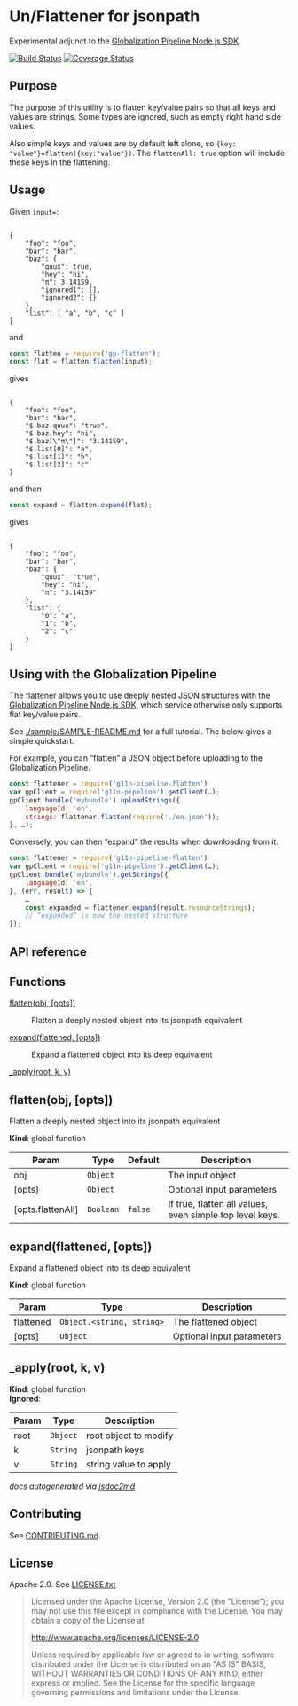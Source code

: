 Un/Flattener for jsonpath
=========================

Experimental adjunct to the
[Globalization Pipeline Node.js SDK](https://github.com/IBM-Bluemix/gp-js-client).

[![Build Status](https://travis-ci.org/srl295/gp-js-flatten.svg?branch=master)](https://travis-ci.org/srl295/gp-js-flatten)
[![Coverage Status](https://coveralls.io/repos/github/srl295/gp-js-flatten/badge.svg)](https://coveralls.io/github/srl295/gp-js-flatten)

Purpose
-------

The purpose of this utility is to flatten key/value pairs so that all keys and values are strings. Some types are ignored, such as empty right hand side values.

Also simple keys and values are by default left alone, so `{key: "value"}=flatten({key:"value"})`.
The `flattenAll: true` option will include these keys in the flattening.

Usage
-----

Given `input=`:

<code>
{
    &quot;foo&quot;: &quot;foo&quot;,
    &quot;bar&quot;: &quot;bar&quot;,
    &quot;baz&quot;: {
        &quot;quux&quot;: true,
        &quot;hey&quot;: &quot;hi&quot;,
        &quot;π&quot;: 3.14159,
        &quot;ignored1&quot;: [],
        &quot;ignored2&quot;: {}
    },
    &quot;list&quot;: [ &quot;a&quot;, &quot;b&quot;, &quot;c&quot; ]
}
</code>

and

```js
const flatten = require('gp-flatten');
const flat = flatten.flatten(input);
```

gives

<code>
{
    &quot;foo&quot;: &quot;foo&quot;,
    &quot;bar&quot;: &quot;bar&quot;,
    &quot;$.baz.quux&quot;: &quot;true&quot;,
    &quot;$.baz.hey&quot;: &quot;hi&quot;,
    &quot;$.baz[\&quot;π\&quot;]&quot;: &quot;3.14159&quot;,
    &quot;$.list[0]&quot;: &quot;a&quot;,
    &quot;$.list[1]&quot;: &quot;b&quot;,
    &quot;$.list[2]&quot;: &quot;c&quot;
}
</code>

and then

```js
const expand = flatten.expand(flat);
```

gives


<code>
{
    &quot;foo&quot;: &quot;foo&quot;,
    &quot;bar&quot;: &quot;bar&quot;,
    &quot;baz&quot;: {
        &quot;quux&quot;: &quot;true&quot;,
        &quot;hey&quot;: &quot;hi&quot;,
        &quot;π&quot;: &quot;3.14159&quot;
    },
    &quot;list&quot;: {
        &quot;0&quot;: &quot;a&quot;,
        &quot;1&quot;: &quot;b&quot;,
        &quot;2&quot;: &quot;c&quot;
    }
}
</code>

Using with the Globalization Pipeline
-------------------------------------

The flattener allows you to use deeply nested JSON structures with the [Globalization Pipeline Node.js SDK](https://github.com/IBM-Bluemix/gp-js-client), which service otherwise only supports flat key/value pairs.

See [./sample/SAMPLE-README.md](./sample/SAMPLE-README.md) for a full tutorial. The below gives a simple quickstart.

For example, you can “flatten” a JSON object before uploading to the Globalization Pipeline.

```js
const flattener = require('g11n-pipeline-flatten')
var gpClient = require('g11n-pipeline').getClient(…);
gpClient.bundle('mybundle').uploadStrings({
    languageId: 'en',
    strings: flattener.flatten(require('./en.json'));
}, …);
```

Conversely, you can then “expand” the results when downloading from it.

```js
const flattener = require('g11n-pipeline-flatten')
var gpClient = require('g11n-pipeline').getClient(…);
gpClient.bundle('mybundle').getStrings({
    languageId: 'en',
}, (err, result) => {
    …
    const expanded = flattener.expand(result.resourceStrings);
    // “expanded” is now the nested structure
});
```





API reference
-------------

## Functions

<dl>
<dt><a href="#flatten">flatten(obj, [opts])</a></dt>
<dd><p>Flatten a deeply nested object into its jsonpath equivalent</p>
</dd>
<dt><a href="#expand">expand(flattened, [opts])</a></dt>
<dd><p>Expand a flattened object into its deep equivalent</p>
</dd>
<dt><a href="#_apply">_apply(root, k, v)</a></dt>
<dd></dd>
</dl>

<a name="flatten"></a>

## flatten(obj, [opts])
Flatten a deeply nested object into its jsonpath equivalent

**Kind**: global function  

| Param | Type | Default | Description |
| --- | --- | --- | --- |
| obj | <code>Object</code> |  | The input object |
| [opts] | <code>Object</code> |  | Optional input parameters |
| [opts.flattenAll] | <code>Boolean</code> | <code>false</code> | If true, flatten all values, even simple top level keys. |

<a name="expand"></a>

## expand(flattened, [opts])
Expand a flattened object into its deep equivalent

**Kind**: global function  

| Param | Type | Description |
| --- | --- | --- |
| flattened | <code>Object.&lt;string, string&gt;</code> | The flattened object |
| [opts] | <code>Object</code> | Optional input parameters |

<a name="_apply"></a>

## _apply(root, k, v)
**Kind**: global function  
**Ignored**:   

| Param | Type | Description |
| --- | --- | --- |
| root | <code>Object</code> | root object to modify |
| k | <code>String</code> | jsonpath keys |
| v | <code>String</code> | string value to apply |


*docs autogenerated via [jsdoc2md](https://github.com/jsdoc2md/jsdoc-to-markdown)*

Contributing
------------

See [CONTRIBUTING.md](CONTRIBUTING.md).

License
-------

Apache 2.0. See [LICENSE.txt](LICENSE.txt)

> Licensed under the Apache License, Version 2.0 (the "License");
> you may not use this file except in compliance with the License.
> You may obtain a copy of the License at
> 
> http://www.apache.org/licenses/LICENSE-2.0
> 
> Unless required by applicable law or agreed to in writing, software
> distributed under the License is distributed on an "AS IS" BASIS,
> WITHOUT WARRANTIES OR CONDITIONS OF ANY KIND, either express or implied.
> See the License for the specific language governing permissions and
> limitations under the License.
